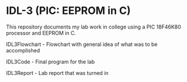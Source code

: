 # IDL-3 (PIC: EEPROM in C)

This repository documents my lab work in college using a PIC 18F46K80 processor and EEPROM in C.

IDL3Flowchart - Flowchart with general idea of what was to be accomplished

IDL3Code - Final program for the lab

IDL3Report - Lab report that was turned in
